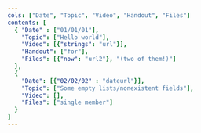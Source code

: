 ```yaml
---
cols: ["Date", "Topic", "Video", "Handout", "Files"]
contents: [
  { "Date" : ["01/01/01"],
    "Topic": ["Hello world"],
    "Video": [{"strings": "url"}],
    "Handout": ["for"],
    "Files": [{"now": "url2"}, "(two of them!)"]
  },
  {
    "Date": [{"02/02/02" : "dateurl"}],
    "Topic": ["Some empty lists/nonexistent fields"],
    "Video": [],
    "Files": ["single member"]
  }
]
---
```

